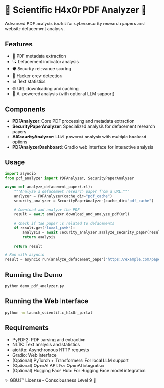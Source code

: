 # 🔬 Scientific H4x0r PDF Analyzer 🔬

Advanced PDF analysis toolkit for cybersecurity research papers and website defacement analysis.

## Features

- 📄 PDF metadata extraction
- 🔍 Defacement indicator analysis
- 🛡️ Security relevance scoring
- 👥 Hacker crew detection
- 📊 Text statistics
- 🌐 URL downloading and caching
- 🤖 AI-powered analysis (with optional LLM support)

## Components

- **PDFAnalyzer**: Core PDF processing and metadata extraction
- **SecurityPaperAnalyzer**: Specialized analysis for defacement research papers
- **AISecurityAnalyzer**: LLM-powered analysis with multiple backend options
- **PDFAnalyzerDashboard**: Gradio web interface for interactive analysis

## Usage

```python
import asyncio
from pdf_analyzer import PDFAnalyzer, SecurityPaperAnalyzer

async def analyze_defacement_paper(url):
    """Analyze a defacement research paper from a URL."""
    analyzer = PDFAnalyzer(cache_dir="pdf_cache")
    security_analyzer = SecurityPaperAnalyzer(cache_dir="pdf_cache")
    
    # Download and analyze the PDF
    result = await analyzer.download_and_analyze_pdf(url)
    
    # Check if the paper is related to defacements
    if result.get("local_path"):
        analysis = await security_analyzer.analyze_security_paper(result["local_path"])
        return analysis
    
    return result

# Run with asyncio
result = asyncio.run(analyze_defacement_paper("https://example.com/paper.pdf"))
```

## Running the Demo

```bash
python demo_pdf_analyzer.py
```

## Running the Web Interface

```bash
python -m launch_scientific_h4x0r_portal
```

## Requirements

- PyPDF2: PDF parsing and extraction
- NLTK: Text analysis and statistics
- aiohttp: Asynchronous HTTP requests
- Gradio: Web interface
- (Optional) PyTorch + Transformers: For local LLM support
- (Optional) OpenAI API: For OpenAI integration
- (Optional) Hugging Face Hub: For Hugging Face model integration

✨ GBU2™ License - Consciousness Level 9 🧬
